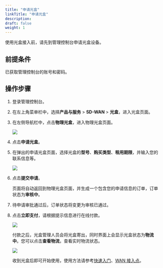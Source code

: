 ```yaml
---
title: "申请光盒"
linkTitle: "申请光盒"
description:
draft: false
weight: 1
---
```


使用光盒接入前，请先到管理控制台申请光盒设备。

## 前提条件

已获取管理控制台的账号和密码。

## 操作步骤

1. 登录管理控制台。

2. 在左上角菜单栏中，选择**产品与服务** > **SD-WAN** > **光盒**，进入光盒页面。

3. 在左侧导航栏中，点击**物理光盒**，进入物理光盒页面。

   ![](../../_images/apply_cpe.png)

5. 点击**申请光盒**。

6. 在弹出的申请光盒页面，选择光盒的**型号**、**购买类型**、**租用期限**，并输入您的联系信息等。

   ![](../../_images/apply_cpe_info.png)

7. 点击**提交申请**。

   页面将自动返回到物理光盒页面，并生成一个包含您的申请信息的订单，订单状态为**审核中**。

8. 待申请审批通过后，订单状态将变更为审核已通过。

9. 点击**立即支付**，请根据提示信息进行在线付款。

   ![](../../_images/to_pay_cpe.png)

   付款之后，光盒管理人员会将光盒寄出，同时界面上会显示光盒状态为**物流中**。您可以点击**查看物流**，查看实时物流状态。

   ![](../../_images/delivering_cpe.png)

   收到光盒后即可开始使用，使用方法请参考[快速入门](../../../sdwan/quick-start/cpe_connect_vpc)、[WAN 接入点](../../../sdwan/manual/wan_access)。

